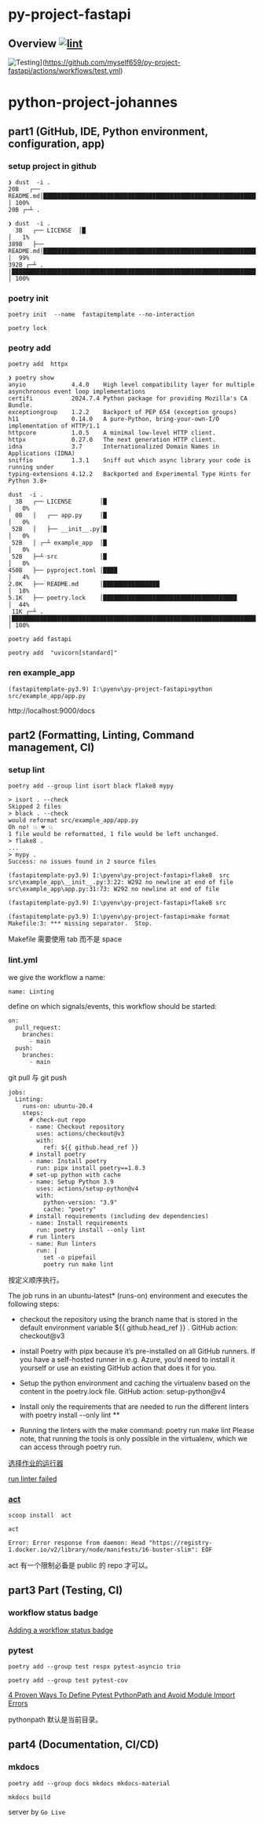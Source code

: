 # py-project-fastapi

## Overview [![lint](https://github.com/myself659/py-project-fastapi/actions/workflows/lint.yml/badge.svg?branch=main)](https://github.com/myself659/py-project-fastapi/actions)

![Testing](https://github.com/myself659/py-project-fastapi/actions/workflows/test.yml/badge.svg?branch=main)](https://github.com/myself659/py-project-fastapi/actions/workflows/test.yml)

# python-project-johannes

## part1 (GitHub, IDE, Python environment, configuration, app)

### setup project in github

```
❯ dust  -i .
20B   ┌── README.md│█████████████████████████████████████████████████████████████████████████████████████████████ │ 100%
20B ┌─┴ .
```

```
❯ dust  -i .
  3B   ┌── LICENSE  │█                                                                                            │   1%
389B   ├── README.md│████████████████████████████████████████████████████████████████████████████████████████████ │  99%
392B ┌─┴ .          │████████████████████████████████████████████████████████████████████████████████████████████ │ 100%

```

### poetry init

```
poetry init  --name  fastapitemplate --no-interaction
```

```
poetry lock
```

### peotry add

```
poetry add  httpx
```

```
❯ poetry show
anyio             4.4.0    High level compatibility layer for multiple asynchronous event loop implementations
certifi           2024.7.4 Python package for providing Mozilla's CA Bundle.
exceptiongroup    1.2.2    Backport of PEP 654 (exception groups)
h11               0.14.0   A pure-Python, bring-your-own-I/O implementation of HTTP/1.1
httpcore          1.0.5    A minimal low-level HTTP client.
httpx             0.27.0   The next generation HTTP client.
idna              3.7      Internationalized Domain Names in Applications (IDNA)
sniffio           1.3.1    Sniff out which async library your code is running under
typing-extensions 4.12.2   Backported and Experimental Type Hints for Python 3.8+
```

```
dust  -i .
  3B   ┌── LICENSE        │█                                                                                      │   0%
  0B   │   ┌── app.py     │█                                                                                      │   0%
 52B   │   ├── __init__.py│█                                                                                      │   0%
 52B   │ ┌─┴ example_app  │█                                                                                      │   0%
 52B   ├─┴ src            │█                                                                                      │   0%
450B   ├── pyproject.toml │████                                                                                   │   4%
2.0K   ├── README.md      │████████████████                                                                       │  18%
5.1K   ├── poetry.lock    │██████████████████████████████████████                                                 │  44%
 11K ┌─┴ .                │██████████████████████████████████████████████████████████████████████████████████████ │ 100%
```

```
poetry add fastapi
```

```
peotry add  "uvicorn[standard]"
```

### ren example_app

```
(fastapitemplate-py3.9) I:\pyenv\py-project-fastapi>python src/example_app/app.py
```

http://localhost:9000/docs

## part2 (Formatting, Linting, Command management, CI)

### setup lint

```
poetry add --group lint isort black flake8 mypy
```

```
> isort . --check
Skipped 2 files
> black . --check
would reformat src/example_app/app.py
Oh no! 💥 💔 💥
1 file would be reformatted, 1 file would be left unchanged.
> flake8 .
...
> mypy .
Success: no issues found in 2 source files
```

```
(fastapitemplate-py3.9) I:\pyenv\py-project-fastapi>flake8  src
src\example_app\__init__.py:3:22: W292 no newline at end of file
src\example_app\app.py:31:73: W292 no newline at end of file

(fastapitemplate-py3.9) I:\pyenv\py-project-fastapi>flake8 src
```

```
(fastapitemplate-py3.9) I:\pyenv\py-project-fastapi>make format
Makefile:3: *** missing separator.  Stop.
```

Makefile 需要使用 tab 而不是 space

### lint.yml

we give the workflow a name:

```
name: Linting
```

define on which signals/events, this workflow should be started:

```
on:
  pull_request:
    branches:
      - main
  push:
    branches:
      - main
```

git pull 与 git push

```
jobs:
  Linting:
    runs-on: ubuntu-20.4
    steps:
      # check-out repo
      - name: Checkout repository
        uses: actions/checkout@v3
        with:
          ref: ${{ github.head_ref }}
      # install poetry
      - name: Install poetry
        run: pipx install poetry==1.8.3
      # set-up python with cache
      - name: Setup Python 3.9
        uses: actions/setup-python@v4
        with:
          python-version: "3.9"
          cache: "poetry"
      # install requirements (including dev dependencies)
      - name: Install requirements
        run: poetry install --only lint
      # run linters
      - name: Run linters
        run: |
          set -o pipefail
          poetry run make lint
```

按定义顺序执行。

The job runs in an ubuntu-latest\* (runs-on) environment and executes the following steps:

- checkout the repository using the branch name that is stored in the default environment variable ${{ github.head_ref }} . GitHub action: checkout@v3

- install Poetry with pipx because it’s pre-installed on all GitHub runners. If you have a self-hosted runner in e.g. Azure, you’d need to install it yourself or use an existing GitHub action that does it for you.

- Setup the python environment and caching the virtualenv based on the content in the poetry.lock file. GitHub action: setup-python@v4

- Install only the requirements that are needed to run the different linters with poetry install --only lint \*\*

- Running the linters with the make command: poetry run make lint Please note, that running the tools is only possible in the virtualenv, which we can access through poetry run.

[](https://raw.githubusercontent.com/actions/python-versions/main/versions-manifest.json)

[选择作业的运行器](https://docs.github.com/zh/actions/using-jobs/choosing-the-runner-for-a-job)

[run linter failed](https://github.com/myself659/py-project-fastapi/actions/runs/10109003492/job/27956016609)

### [act](https://github.com/nektos/act)

```
scoop install  act
```

```
act
```

```
Error: Error response from daemon: Head "https://registry-1.docker.io/v2/library/node/manifests/16-buster-slim": EOF
```

act 有一个限制必备是 public 的 repo 才可以。

## part3 Part (Testing, CI)

### workflow status badge

[Adding a workflow status badge](https://docs.github.com/zh/actions/monitoring-and-troubleshooting-workflows/monitoring-workflows/adding-a-workflow-status-badge)

### pytest

```
poetry add --group test respx pytest-asyncio trio

poetry add --group test pytest-cov
```

[4 Proven Ways To Define Pytest PythonPath and Avoid Module Import Errors](https://pytest-with-eric.com/introduction/pytest-pythonpath/)

pythonpath 默认是当前目录。

## part4 (Documentation, CI/CD)

### mkdocs

```
poetry add --group docs mkdocs mkdocs-material
```

```
mkdocs build
```

server by `Go Live`

```

```
